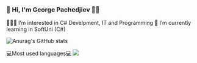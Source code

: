 ### 👋 Hi, I'm George Pachedjiev 👨‍💻

🧑🏼‍🎓 I’m interested in C# Develpment, IT and Programming
💼 I’m currently learning in SoftUni (C#)

![Anurag's GitHub stats](https://github-readme-stats.vercel.app/api?username=GeorgePachedjiev&theme=default&show_icons=true)

💻Most used languages💻
<img src="https://github-readme-stats.vercel.app/api/top-langs?username=GeorgePachedjiev&layout=compact"/>

